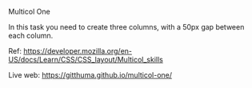 Multicol One

In this task you need to create three columns, with a 50px gap between each column.

Ref: https://developer.mozilla.org/en-US/docs/Learn/CSS/CSS_layout/Multicol_skills

Live web: https://gitthuma.github.io/multicol-one/
